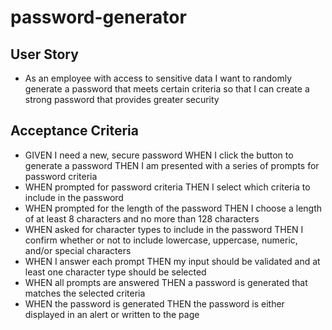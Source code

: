# password-generator

## User Story
- As an employee with access to sensitive data I want to randomly generate a password that meets certain criteria so that I can create a strong password that provides greater security

## Acceptance Criteria

- GIVEN I need a new, secure password WHEN I click the button to generate a password THEN I am presented with a series of prompts for password criteria
- WHEN prompted for password criteria THEN I select which criteria to include in the password 
- WHEN prompted for the length of the password THEN I choose a length of at least 8 characters and no more than 128 characters
- WHEN asked for character types to include in the password THEN I confirm whether or not to include lowercase, uppercase, numeric, and/or special characters
- WHEN I answer each prompt THEN my input should be validated and at least one character type should be selected
- WHEN all prompts are answered THEN a password is generated that matches the selected criteria
- WHEN the password is generated THEN the password is either displayed in an alert or written to the page

